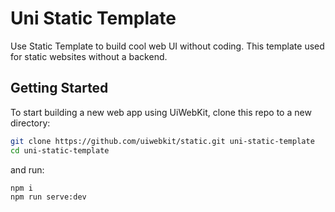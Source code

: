 # Uni Static Template

Use Static Template to build cool web UI without coding. This template used for static websites without a backend.

## Getting Started

To start building a new web app using UiWebKit, clone this repo to a new directory:

```bash
git clone https://github.com/uiwebkit/static.git uni-static-template
cd uni-static-template
```

and run:

```bash
npm i
npm run serve:dev
```
